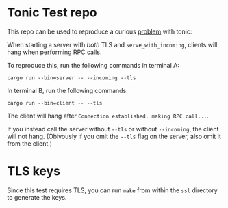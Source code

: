 # Tonic Test repo

This repo can be used to reproduce a curious [problem](https://github.com/hyperium/tonic/issues/831) with tonic:

When starting a server with *both* TLS and `serve_with_incoming`, clients will hang when performing RPC calls.

To reproduce this, run the following commands in terminal A:

    cargo run --bin=server -- --incoming --tls

In terminal B, run the following commands:

    cargo run --bin=client -- --tls


The client will hang after `Connection established, making RPC call...`.

If you instead call the server without `--tls` or without `--incoming`, the client will not hang.  (Obivously if you omit the `--tls` flag on the server, also omit it from the client.)

# TLS keys
Since this test requires TLS, you can run `make` from within the `ssl` directory to generate the keys.
